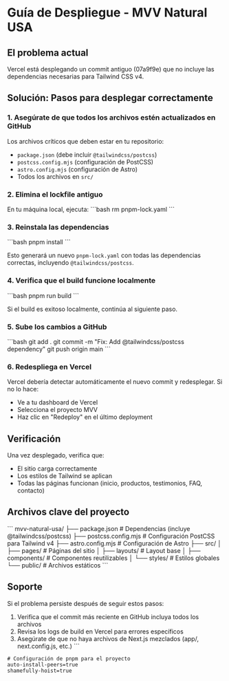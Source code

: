 # Guía de Despliegue - MVV Natural USA

## El problema actual

Vercel está desplegando un commit antiguo (07a9f9e) que no incluye las dependencias necesarias para Tailwind CSS v4.

## Solución: Pasos para desplegar correctamente

### 1. Asegúrate de que todos los archivos estén actualizados en GitHub

Los archivos críticos que deben estar en tu repositorio:
- `package.json` (debe incluir `@tailwindcss/postcss`)
- `postcss.config.mjs` (configuración de PostCSS)
- `astro.config.mjs` (configuración de Astro)
- Todos los archivos en `src/`

### 2. Elimina el lockfile antiguo

En tu máquina local, ejecuta:
\`\`\`bash
rm pnpm-lock.yaml
\`\`\`

### 3. Reinstala las dependencias

\`\`\`bash
pnpm install
\`\`\`

Esto generará un nuevo `pnpm-lock.yaml` con todas las dependencias correctas, incluyendo `@tailwindcss/postcss`.

### 4. Verifica que el build funcione localmente

\`\`\`bash
pnpm run build
\`\`\`

Si el build es exitoso localmente, continúa al siguiente paso.

### 5. Sube los cambios a GitHub

\`\`\`bash
git add .
git commit -m "Fix: Add @tailwindcss/postcss dependency"
git push origin main
\`\`\`

### 6. Redespliega en Vercel

Vercel debería detectar automáticamente el nuevo commit y redesplegar. Si no lo hace:
- Ve a tu dashboard de Vercel
- Selecciona el proyecto MVV
- Haz clic en "Redeploy" en el último deployment

## Verificación

Una vez desplegado, verifica que:
- El sitio carga correctamente
- Los estilos de Tailwind se aplican
- Todas las páginas funcionan (inicio, productos, testimonios, FAQ, contacto)

## Archivos clave del proyecto

\`\`\`
mvv-natural-usa/
├── package.json              # Dependencias (incluye @tailwindcss/postcss)
├── postcss.config.mjs        # Configuración PostCSS para Tailwind v4
├── astro.config.mjs          # Configuración de Astro
├── src/
│   ├── pages/               # Páginas del sitio
│   ├── layouts/             # Layout base
│   ├── components/          # Componentes reutilizables
│   └── styles/              # Estilos globales
└── public/                  # Archivos estáticos
\`\`\`

## Soporte

Si el problema persiste después de seguir estos pasos:
1. Verifica que el commit más reciente en GitHub incluya todos los archivos
2. Revisa los logs de build en Vercel para errores específicos
3. Asegúrate de que no haya archivos de Next.js mezclados (app/, next.config.js, etc.)
\`\`\`

```file=".npmrc"
# Configuración de pnpm para el proyecto
auto-install-peers=true
shamefully-hoist=true
